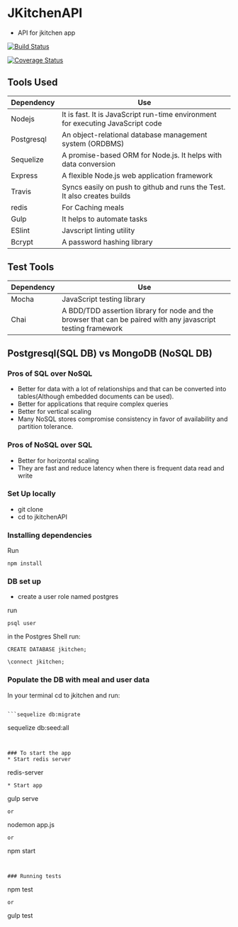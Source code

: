 # JKitchenAPI
* API for jkitchen app


[![Build Status](https://travis-ci.org/andela-joladimeji/jkitchenAPI.svg?branch=master)](https://travis-ci.org/andela-joladimeji/jkitchenAPI)

[![Coverage Status](https://coveralls.io/repos/github/andela-joladimeji/jkitchenAPI/badge.svg?branch=master)](https://coveralls.io/github/andela-joladimeji/jkitchenAPI?branch=master)

## Tools Used
| **Dependency** | **Use** |
|----------|-------|
|Nodejs|It is fast. It is JavaScript run-time environment for executing JavaScript code|
|Postgresql| An object-relational database management system (ORDBMS)|
|Sequelize|A promise-based ORM for Node.js. It helps with data conversion|
|Express| A flexible Node.js web application framework|
|Travis| Syncs easily on push to github and runs the Test. It also creates builds|
|redis| For Caching meals|
|Gulp|It helps to automate tasks|
|ESlint|Javscript linting utility|
|Bcrypt|A password hashing library|


## Test Tools
| **Dependency** | **Use** |
|----------|-------|
|Mocha| JavaScript testing library |
|Chai|A BDD/TDD assertion library for node and the browser that can be paired with any javascript testing framework|

## Postgresql(SQL DB) vs MongoDB (NoSQL DB)
### Pros of SQL over NoSQL
* Better for data with a lot of relationships and that can be converted into tables(Although embedded documents can be used).
* Better for applications that require complex queries
* Better for vertical scaling
* Many NoSQL stores compromise consistency in favor of availability and partition tolerance.

### Pros of NoSQL over SQL
* Better for horizontal scaling
* They are fast and reduce latency when there is frequent data read and write


### Set Up locally
* git clone
* cd to jkitchenAPI

### Installing dependencies
Run
```
npm install
```

### DB set up
* create a user role named postgres

run
```
psql user
```
in the Postgres Shell run:
```
CREATE DATABASE jkitchen;
```
```
\connect jkitchen;
```

### Populate the DB with meal and user data
In your terminal cd to jkitchen and run:
```

```sequelize db:migrate
```
sequelize db:seed:all
```


### To start the app
* Start redis server
```
redis-server 
```
* Start app
```
gulp serve
```
or
```
nodemon app.js
```
or 
```
npm start
```


### Running tests
```
npm test
```
or
```
gulp test 
```